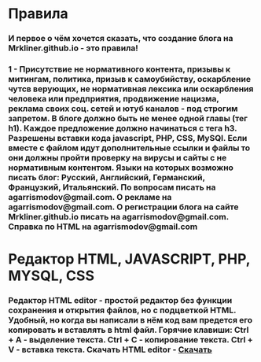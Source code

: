 <h1>Правила</h1>
<h3>И первое о чём хочется сказать, что создание блога на Mrkliner.github.io - это правила!</h3>
<h3>1 - Присутствие не нормативного контента, призывы к митингам, политика, призыв к самоубийству, оскарбление чутсв верующих, не нормативная лексика или оскарбления человека или предприятия, продвижение нацизма, реклама своих соц. сетей и ютуб каналов - под строгим запретом.
  В блоге должно быть не менее одной главы (тег h1). Каждое предложение должно начинаться с тега h3. Разрешены вставки кода javascript, PHP, CSS, MySQl. Если вместе с файлом      идут дополнительные ссылки и файлы то они должны пройти проверку на вирусы и сайты с не нормативным контентом. Языки на которых возможно писать блог: Русский, Английский, Германский, Французкий, Итальянский.
  По вопросам писать на agarrismodov@gmail.com. О рекламе на agarrismodov@gmail.com. О регистрации блога на сайте Mrkliner.github.io писать на agarrismodov@gmail.com. Справка по HTML на agarrismodov@gmail.com</h3>
<h1>Редактор HTML, JAVASCRIPT, PHP, MYSQL, CSS</h1>
<h3>Редактор HTML editor - простой редактор без функции сохранения и открытия файлов, но с подцветкой HTML. Удобный, но
  когда вы написали в нём код вам предется его копировать и вставлять в html файл. Горячие клавиши:
  Ctrl + A - выделение текста.
  Ctrl + C - копирование текста.
  Ctrl + V - вставка текста.
  Скачать HTML editor - <a href="https://mrkliner.github.io/HTML_editor.exe">Скачать
